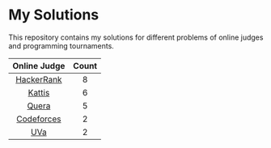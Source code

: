 # My Solutions

This repository contains my solutions for different problems of online judges and programming tournaments.

|        Online Judge         | Count |
| :-------------------------: | :---: |
| [HackerRank](./hacker_rank) |   8   |
|     [Kattis](./kattis)      |   6   |
|      [Quera](./quera)       |   5   |
| [Codeforces](./codeforces)  |   2   |
|        [UVa](./uva)         |   2   |
